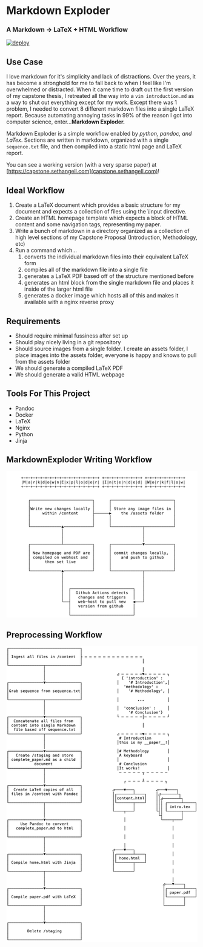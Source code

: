 # Markdown Exploder
### A Markdown → LaTeX + HTML Workflow

[![deploy](https://github.com/SethAngell/MarkdownExploder/actions/workflows/deploy.yml/badge.svg)](https://github.com/UNCWMixedReality/VASCTeacherPortal/actions/workflows/deploy.yml)


## Use Case

I love markdown for it's simplicity and lack of distractions. Over the years, it has become a stronghold for me to fall back to when I feel like I'm overwhelmed or distracted. When it came time to draft out the first version of my capstone thesis, I retreated all the way into a `vim introduction.md` as a way to shut out everything except for my work. Except there was 1 problem, I needed to convert 8 different markdown files into a single LaTeX report. Because automating annoying tasks in 99% of the reason I got into computer science, enter...__Markdown Exploder.__

Markdown Exploder is a simple workflow enabled by _python, pandoc, and LaTex_. Sections are written in markdown, organized with a single `sequence.txt` file, and then compiled into a static html page and LaTeX report.

You can see a working version (with a very sparse paper) at [https://capstone.sethangell.com](capstone.sethangell.com)!

## Ideal Workflow

1. Create a LaTeX document which provides a basic structure for my document and expects a collection of files using the \input directive.
2. Create an HTML homepage template which expects a block of HTML content and some navigation tags, representing my paper.
3. Write a bunch of markdown in a directory organized as a collection of high level sections of my Capstone Proposal (Introduction, Methodology, etc)
4. Run a command which…
   1. converts the individual markdown files into their equivalent LaTeX form
   2. compiles all of the markdown file into a single file
   3. generates a LaTeX PDF based off of the structure mentioned before
   4. generates an html block from the single markdown file and places it inside of the larger html file
   5. generates a docker image which hosts all of this and makes it available with a nginx reverse proxy

## Requirements

- Should require minimal fussiness after set up
- Should play nicely living in a git repository
- Should source images from a single folder. I create an assets folder, I place images into the assets folder, everyone is happy and knows to pull from the assets folder
- We should generate a compiled LaTeX PDF
- We should generate a valid HTML webpage

## Tools For This Project

- Pandoc
- Docker
- LaTeX
- Nginx
- Python
- Jinja

## MarkdownExploder Writing Workflow
![A state diagram of the intended writing workflow utilizing Markdown Exploder](/app/assets/MarkdownExploderWorkflow.png)

## Preprocessing Workflow
![A basic state diagram](/app/assets/PythonPreprocessingPipeline.png)



